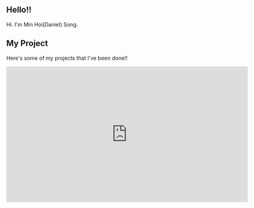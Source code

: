 ## Hello!!
Hi. I'm Min Hoi(Daniel) Song.

## My Project
Here's some of my projects that I've been done!!
<iframe width="640" height="360" src="https://www.youtube.com/watch?v=47H22z-hj4g" frameborder="0" gesture="media" allowfullscreen=""></iframe>
